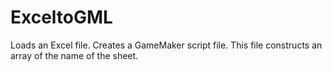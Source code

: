 ExceltoGML
==========

Loads an Excel file. Creates a GameMaker script file. 
This file constructs an array of the name of the sheet. 
